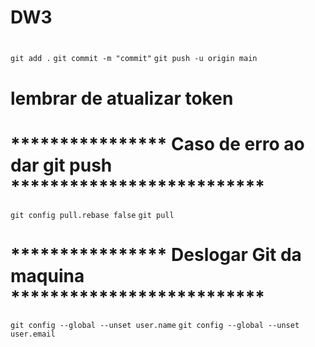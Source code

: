 # DW3
#
```git add .```
```git commit -m "commit"```
```git push -u origin main```
#
# lembrar de atualizar token
#
# **************** Caso de erro ao dar git push **************************
```git config pull.rebase false```
```git pull```
#
#
# **************** Deslogar Git da maquina **************************
```git config --global --unset user.name```
```git config --global --unset user.email```
#
